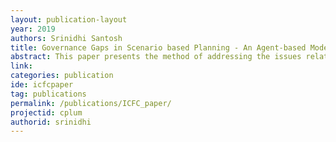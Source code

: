 ```yaml
---
layout: publication-layout
year: 2019
authors: Srinidhi Santosh
title: Governance Gaps in Scenario based Planning - An Agent-based Modelling Approach
abstract: This paper presents the method of addressing the issues related to governance in scenario&#45;based planning through an agent-based simulation approach. Statutory plans like the master plans or the development plans are formed envisioning the city towards development. The traditional planning method follows a predict and plan approach, with less consideration to multiple uncertainties. The concept of using scenario&#45;based planning as a tool depicts possible futures for the city and helps the agencies involved to take an informed decision. Planners have been using this method for the preparation of development/master plans to analyse the future outcomes of their current decisions(Chakraborty & Mcmillan, 2015). However, in the process of adopting this concept of scenario-based planning, parameters relating to future uncertainties and governance are overlooked. Literature identifies these issues as (1) Fixed outcome, (2) Simplistic scenarios, (3) No consideration to planning support systems, (4) No consideration towards the inclusion of agencies. Though simulation models have addressed the uncertainties in scenario planning, the aspect of governance is overlooked. With India having a complex governance structure of functional overlaps and interlinkages, each government agency creates their individual plan with respect to their roles and functions for the development of the city. Each of these plans are made in silo having their respective aims and visions. A case study-based approach is applied to understand in detail the issues related to governance in scenario&#45;based planning. It involves understanding the issues in the government structure through town planning acts and other literature and case studies. The study concludes with ways to address certain governance issues affecting scenario-based planning through agent-based simulation approach.
link: 
categories: publication
ide: icfcpaper
tag: publications
permalink: /publications/ICFC_paper/
projectid: cplum
authorid: srinidhi
---
```

